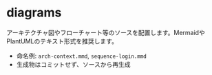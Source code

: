 # diagrams

アーキテクチャ図やフローチャート等のソースを配置します。MermaidやPlantUMLのテキスト形式を推奨します。

- 命名例: `arch-context.mmd`, `sequence-login.mmd`
- 生成物はコミットせず、ソースから再生成
